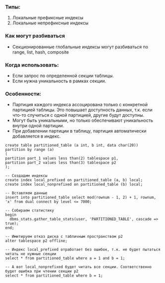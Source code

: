 ### Типы:
  1. Локальные префиксные индексы
  2. Локальные непрефиксные индексы

### Как могут разбиваться
  - Секционированные глобальные индексы могут разбиваться по range, list, hash, composite


### Когда использовать:
  - Если запрос по определенной секции таблицы.
  - Если нужна уникальность в рамках секции.

### Особенности:
  - Партиция каждого индекса ассоцирована только с конкретной партицией таблицы. Это повышает доступность данных, т.к. если что-то случиться с одной партицией, другие будут доступны.
  - Могут быть уникальными, но только обеспечивают уникальность внутри одной партиции.
  - При добавлении партиции в таблицу, партиция автоматически добавляется в индекс.

````
create table partitioned_table (a int, b int, data char(20))
partition by range (a) 
(
partition part_1 values less than(2) tablespace p1,
partition part_2 values less than(3) tablespace p2
);

-- Создадим индексы
create index local_prefixed on partitioned_table (a, b) local;
create index local_nonprefixed on partitioned_table (b) local;

-- Вставляем данные
insert into partitioned_table select mod(rownum - 1, 2) + 1, rownum, 'x' from dual connect by level <= 7000;

-- Собираем статистику
begin
  dbms_stats.gather_table_stats(user, 'PARTITIONED_TABLE', cascade => true);
end;

-- Имитируем отказ диска с табличным пространством p2
alter tablespace p2 offline;

-- Индекс local_prefixed отработает без ошибок, т.к. не будет пытаться читать не нужные секции
select * from partitioned_table where a = 1 and b = 1;

-- А вот local_nonprefixed будет читать все секции. Соответственно будет ошибка при чтении секции p2
select * from partitioned_table where b = 1;
````